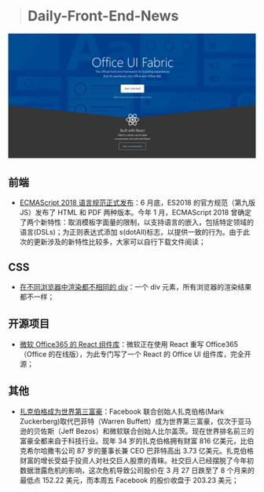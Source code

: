 > # Daily-Front-End-News

[![cover][img]][link]

[img]: https://github.com/fengshangwuqi/Daily-Front-End-News/blob/master/history/2018/07/07/fabric.jpg "微软 Office365 的 React 组件库"
[link]: https://developer.microsoft.com/en-us/fabric

## 前端

- [ECMAScript 2018 语言规范正式发布](https://www.ecma-international.org/publications/standards/Ecma-262.htm)：6 月底，ES2018 的官方规范（第九版 JS）发布了 HTML 和 PDF 两种版本。今年 1 月，ECMAScript 2018 曾确定了两个新特性：取消模板字面量的限制，以支持语言的嵌入，包括特定领域的语言(DSLs)；为正则表达式添加 s(dotAll)标志，以提供一致的行为。由于此次的更新涉及的新特性比较多，大家可以自行下载文件阅读；

## CSS

- [在不同浏览器中渲染都不相同的 div](https://codepen.io/MartijnCuppens/pen/MXojmw)：一个 div 元素，所有浏览器的渲染结果都不一样；

## 开源项目

- [微软 Office365 的 React 组件库](https://developer.microsoft.com/en-us/fabric)：微软正在使用 React 重写 Office365（Office 的在线版），为此专门写了一个 React 的 Office UI 组件库，完全开源；

## 其他

- [扎克伯格成为世界第三富豪](https://www.solidot.org/story?sid=57114)：Facebook 联合创始人扎克伯格(Mark Zuckerberg)取代巴菲特（Warren Buffett）成为世界第三富豪，仅次于亚马逊的贝佐斯（Jeff Bezos）和微软联合创始人比尔盖茨。现在世界排名前三的富豪全都来自于科技行业。现年 34 岁的扎克伯格拥有财富 816 亿美元，比伯克希尔哈撒韦公司 87 岁的董事长兼 CEO 巴菲特高出 3.73 亿美元。扎克伯格财富的增长受益于投资人对社交巨人股票的青睐。社交巨人已经摆脱了今年初数据泄露危机的影响，这次危机导致公司股价在 3 月 27 日跌至了 8 个月来的最低点 152.22 美元，而本周五 Facebook 的股价收盘于 203.23 美元；
